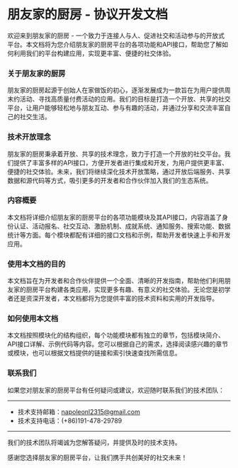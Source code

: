 # 朋友家的厨房 - 协议开发文档

欢迎来到朋友家的厨房 - 一个致力于连接人与人、促进社交和活动参与的开放式平台。本文档将为您介绍朋友家的厨房平台的各项功能和API接口，帮助您了解如何利用我们的平台构建应用，实现更丰富、便捷的社交体验。

### 关于朋友家的厨房

朋友家的厨房起源于创始人在家做饭的初心，逐渐发展成为一款旨在为用户提供周末约活动、寻找高质量付费活动的应用。我们的目标是打造一个开放、共享的社交平台，让用户能够轻松地与朋友互动、参与有趣的活动，并通过分享和交流丰富自己的社交生活。

### 技术开放理念

朋友家的厨房秉承着开放、共享的技术理念，致力于打造一个开放的社交平台。我们提供了丰富多样的API接口，方便开发者进行集成和开发，为用户提供更丰富、便捷的社交体验。未来，我们将继续深化技术开放策略，通过开放后端服务、共享数据和源代码等方式，吸引更多的开发者和合作伙伴加入我们的生态系统。

### 内容概要

本文档将详细介绍朋友家的厨房平台的各项功能模块及其API接口，内容涵盖了身份认证、活动报名、社交互动、激励机制、成就系统、通知服务、搜索功能、数据统计等方面。每个模块都配有详细的接口文档和示例，帮助开发者快速上手和开发应用。

### 使用本文档的目的

本文档旨在为开发者和合作伙伴提供一个全面、清晰的开发指南，帮助他们利用朋友家的厨房平台构建各类应用，实现更多有趣、有意义的社交体验。无论您是初学者还是资深开发者，本文档都将为您提供丰富的技术资料和实用的开发指导。

### 如何使用本文档

本文档按照模块化的结构组织，每个功能模块都有独立的章节，包括模块简介、API接口详解、示例代码等内容。您可以根据自己的需求，选择阅读感兴趣的章节或模块，也可以根据文档提供的链接和索引快速查找所需信息。

### 联系我们

如果您对朋友家的厨房平台有任何疑问或建议，欢迎随时联系我们的技术团队：

***

* 技术支持邮箱：napoleonl2315@gmail.com
* 技术支持电话：(+86)191-478-29789

***

我们的技术团队将竭诚为您解答疑问，并提供及时的技术支持。

感谢您选择朋友家的厨房平台，让我们携手共创美好的社交未来！
